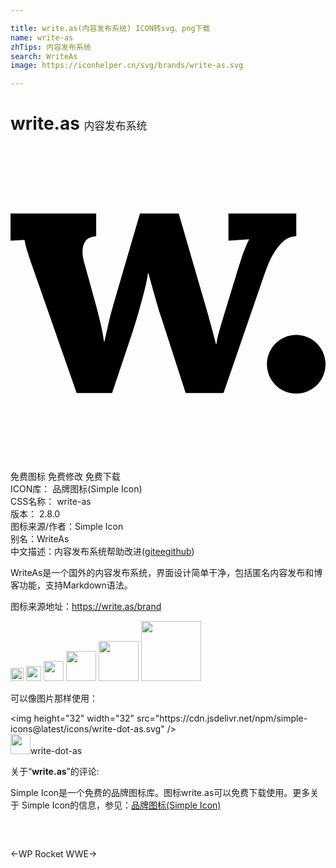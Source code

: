 ```yaml
---

title: write.as(内容发布系统) ICON转svg、png下载
name: write-as
zhTips: 内容发布系统
search: WriteAs
image: https://iconhelper.cn/svg/brands/write-as.svg

---
```


# write.as  <small style="font-size: 60%;font-weight: 100">内容发布系统</small>

<div id="svg" class="svg-wrap">
<svg role="img" viewBox="0 0 24 24" xmlns="http://www.w3.org/2000/svg"><title>write.as icon</title><path d="M12.815,5.139l2.179,7.509c0.107,0.381,0.22,0.793,0.339,1.236c0.12,0.443,0.229,0.85,0.327,1.223h0.025 c0.054-0.372,0.145-0.772,0.273-1.204c0.129-0.429,0.246-0.821,0.353-1.176l1.05-3.442c0.079-0.248,0.15-0.472,0.213-0.671 c0.062-0.199,0.126-0.382,0.192-0.551c0.068-0.167,0.131-0.327,0.194-0.478c0.062-0.151,0.132-0.301,0.213-0.451V7.106 l-1.569,0.105V5.139h5.169V6.88c-0.364,0-0.682,0.119-0.956,0.358c-0.275,0.239-0.512,0.524-0.711,0.85 c-0.201,0.328-0.364,0.657-0.493,0.984c-0.129,0.328-0.224,0.581-0.286,0.758l-3.096,8.997h-2.884l-1.874-5.807 c-0.053-0.142-0.12-0.345-0.199-0.606c-0.079-0.261-0.161-0.545-0.247-0.85c-0.083-0.307-0.173-0.623-0.265-0.95 c-0.092-0.328-0.179-0.638-0.259-0.931h-0.026c-0.053,0.381-0.14,0.809-0.26,1.283c-0.119,0.474-0.243,0.937-0.372,1.388 c-0.128,0.451-0.248,0.859-0.358,1.223c-0.111,0.364-0.194,0.62-0.246,0.771l-1.501,4.479H5.04L1.745,9.392 C1.62,9.046,1.523,8.767,1.452,8.555C1.381,8.342,1.321,8.157,1.273,8.002C1.223,7.848,1.186,7.709,1.16,7.584 C1.133,7.459,1.101,7.319,1.066,7.159L0.003,7.212V5.139h6.526V6.88C6.147,6.907,5.879,7.021,5.723,7.225 C5.568,7.429,5.492,7.691,5.492,8.009C5.483,8.16,5.493,8.32,5.524,8.487c0.032,0.169,0.074,0.342,0.128,0.519l0.916,3.322 c0.107,0.399,0.21,0.818,0.312,1.256c0.101,0.438,0.184,0.884,0.247,1.336h0.026c0.044-0.195,0.088-0.394,0.134-0.598 c0.044-0.204,0.092-0.424,0.145-0.658c0.054-0.235,0.116-0.492,0.186-0.771c0.072-0.278,0.155-0.587,0.254-0.922l1.993-6.832 C9.864,5.139,12.815,5.139,12.815,5.139z M24.003,16.628c0,1.233-1,2.233-2.233,2.233c-1.233,0-2.231-1-2.231-2.233 c0-1.233,0.998-2.233,2.231-2.233S24.003,15.395,24.003,16.628"/></svg>
</div>
<detail full-name='write-as'></detail>

<div class="detail-page">
<p>
<span><span class="badge-success badge">免费图标</span> <span class="badge-success badge">免费修改</span>  <span class="badge-success badge">免费下载</span> </span>
<br/>
<span>
ICON库：
<span class="badge-secondary badge">品牌图标(Simple Icon)</span> 
</span>
<br/>
<span>
CSS名称：
<span class="badge-secondary badge">write-as</span> 
</span>

<br/>
<span>
版本：
<span class="badge-secondary badge">2.8.0</span> 
</span>
<br/>
<span>图标来源/作者：<span class="badge-light badge">Simple Icon</span></span> 
<br/>
<span>别名：<span class="badge-light badge">WriteAs</span></span><br/><span class="zh-detail">中文描述：<span class="badge-primary badge">内容发布系统</span><span class="help-link"><span>帮助改进</span>(<a href="https://gitee.com/liuwave/icon-helper/edit/master/json/brands/write-as.json" target="_blank" rel="noopener noreferrer">gitee</a><a href="https://github.com/liuwave/icon-helper/edit/master/json/brands/write-as.json" target="_blank" rel="noopener noreferrer">github</a></span>)</span><br/>
</p>
</div><div class="description description alert alert-light"><p>WriteAs是一个国外的内容发布系统，界面设计简单干净，包括匿名内容发布和博客功能，支持Markdown语法。</p><p>图标来源地址：<a href="https://write.as/brand" target="_blank" rel="noopener noreferrer">https://write.as/brand</a></p></div>
<div class="alert alert-dark">
<img height="21" width="21" src="https://cdn.jsdelivr.net/npm/simple-icons@latest/icons/write-dot-as.svg" />
<img height="24" width="24" src="https://cdn.jsdelivr.net/npm/simple-icons@latest/icons/write-dot-as.svg" />
<img height="32" width="32" src="https://cdn.jsdelivr.net/npm/simple-icons@latest/icons/write-dot-as.svg" />
<img height="48" width="48" src="https://cdn.jsdelivr.net/npm/simple-icons@latest/icons/write-dot-as.svg" />
<img height="64" width="64" src="https://cdn.jsdelivr.net/npm/simple-icons@latest/icons/write-dot-as.svg" />
<img height="96" width="96" src="https://cdn.jsdelivr.net/npm/simple-icons@latest/icons/write-dot-as.svg" />

</div>
<div>
  <p>可以像图片那样使用：    
  </p>
  <div class="alert alert-primary" style="font-size: 14px">
    &lt;img height="32" width="32" src="https://cdn.jsdelivr.net/npm/simple-icons@latest/icons/write-dot-as.svg" /&gt;
    <copy-btn content='<img height="32" width="32" src="https://cdn.jsdelivr.net/npm/simple-icons@latest/icons/write-dot-as.svg" />'></copy-btn>
  </div>
  <div class="alert alert-secondary">
    <img height="32" width="32" src="https://cdn.jsdelivr.net/npm/simple-icons@latest/icons/write-dot-as.svg" />write-dot-as
    <copy-btn content="write-dot-as" btn-title="复制图标名称"></copy-btn>
  </div>
</div>
<div class="icon-detail__container">
<p>关于“<b>write.as</b>”的评论:</p>
</div>
<Vssue title="关于“write.as”的评论" />
<div><p>Simple Icon是一个免费的品牌图标库。图标write.as可以免费下载使用。更多关于  Simple Icon的信息，参见：<a target="_blank" href="https://iconhelper.cn/brands.html">品牌图标(Simple Icon)</a>
</p></div>


<div style="padding:2rem 0 " class="page-nav"><p class="inner"><span class="prev">←<router-link to="/icon/wp-rocket.html">WP Rocket</router-link></span> <span class="next"><router-link to="/icon/wwe.html">WWE</router-link>→</span></p></div>
